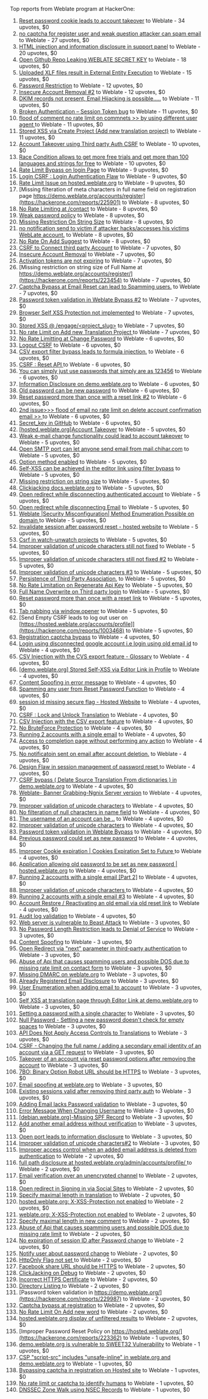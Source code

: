 Top reports from Weblate program at HackerOne:

1. [Reset password cookie leads to account takeover](https://hackerone.com/reports/1004536) to Weblate - 34 upvotes, $0
2. [no captcha for register user and weak question attacker can spam email](https://hackerone.com/reports/236398) to Weblate - 27 upvotes, $0
3. [HTML injection and information disclosure in support panel](https://hackerone.com/reports/634312) to Weblate - 20 upvotes, $0
4. [Open Github Repo Leaking WEBLATE SECRET KEY](https://hackerone.com/reports/942146) to Weblate - 18 upvotes, $0
5. [Uploaded XLF files result in External Entity Execution](https://hackerone.com/reports/232614) to Weblate - 15 upvotes, $0
6. [Password Restriction](https://hackerone.com/reports/229920) to Weblate - 12 upvotes, $0
7. [Insecure Account Removal #2](https://hackerone.com/reports/229532) to Weblate - 12 upvotes, $0
8. [DKIM records not present, Email Hijacking is possible.....](https://hackerone.com/reports/253926) to Weblate - 11 upvotes, $0
9. [Broken Authentication – Session Token bug](https://hackerone.com/reports/400826) to Weblate - 11 upvotes, $0
10. [flood of comment no rate  limit on commnets \>\>  by using different user agent ](https://hackerone.com/reports/404035) to Weblate - 11 upvotes, $0
11. [Stored XSS via Create Project (Add new translation project)](https://hackerone.com/reports/610219) to Weblate - 11 upvotes, $0
12. [Account Takeover using Third party Auth CSRF](https://hackerone.com/reports/225653) to Weblate - 10 upvotes, $0
13. [Race Condition allows to get more free trials and get more than 100 languages and strings for free](https://hackerone.com/reports/1087188) to Weblate - 10 upvotes, $0
14. [Rate Limit Bypass on login Page](https://hackerone.com/reports/224460) to Weblate - 9 upvotes, $0
15. [Login CSRF : Login Authentication Flaw](https://hackerone.com/reports/229528) to Weblate - 9 upvotes, $0
16. [Rate Limit Issue on hosted.weblate.org](https://hackerone.com/reports/229825) to Weblate - 9 upvotes, $0
17. [Missing filteration of meta characters in full name field on registration page https://demo.weblate.org/accounts/register](https://hackerone.com/reports/225901) to Weblate - 8 upvotes, $0
18. [No Rate Limiting at /contact](https://hackerone.com/reports/229511) to Weblate - 8 upvotes, $0
19. [Weak password policy](https://hackerone.com/reports/224572) to Weblate - 8 upvotes, $0
20. [Missing Restriction On String Size](https://hackerone.com/reports/257376) to Weblate - 8 upvotes, $0
21. [no notification send to victim if attacker hacks/accesses his victims WebLate account.](https://hackerone.com/reports/282772) to Weblate - 8 upvotes, $0
22. [No Rate On Add Suggest](https://hackerone.com/reports/481654) to Weblate - 8 upvotes, $0
23. [CSRF to Connect third party Account](https://hackerone.com/reports/225100) to Weblate - 7 upvotes, $0
24. [Insecure Account Removal](https://hackerone.com/reports/223355) to Weblate - 7 upvotes, $0
25. [Activation tokens are not expiring](https://hackerone.com/reports/223339) to Weblate - 7 upvotes, $0
26. [Missing restriction on string size of Full Name at https://demo.weblate.org/accounts/register/](https://hackerone.com/reports/223454) to Weblate - 7 upvotes, $0
27. [Captcha Bypass at Email Reset can lead to Spamming users.](https://hackerone.com/reports/229541) to Weblate - 7 upvotes, $0
28. [Password token validation in Weblate Bypass #2](https://hackerone.com/reports/244287) to Weblate - 7 upvotes, $0
29. [Browser Self XSS Protection not implemented](https://hackerone.com/reports/400781) to Weblate - 7 upvotes, $0
30. [Stored XSS @ /engage/\<project_slug\>](https://hackerone.com/reports/472391) to Weblate - 7 upvotes, $0
31. [No rate Limit on Add new Translation Project ](https://hackerone.com/reports/1238749) to Weblate - 7 upvotes, $0
32. [No Rate Limitting at Change Password](https://hackerone.com/reports/223694) to Weblate - 6 upvotes, $0
33. [Logout CSRF](https://hackerone.com/reports/223329) to Weblate - 6 upvotes, $0
34. [CSV export filter bypass leads to formula injection.](https://hackerone.com/reports/223999) to Weblate - 6 upvotes, $0
35. [CSRF : Reset API ](https://hackerone.com/reports/223333) to Weblate - 6 upvotes, $0
36. [You can simply just use passwords that simply are as 123456](https://hackerone.com/reports/223374) to Weblate - 6 upvotes, $0
37. [Information Disclosure on demo.weblate.org](https://hackerone.com/reports/229620) to Weblate - 6 upvotes, $0
38. [Old password can be new password](https://hackerone.com/reports/229577) to Weblate - 6 upvotes, $0
39. [Reset password more than once with a reset link #2](https://hackerone.com/reports/245450) to Weblate - 6 upvotes, $0
40. [2nd issue\>\>\> flood of email  no rate limit on delete account confirmation email \>\> ](https://hackerone.com/reports/404713) to Weblate - 6 upvotes, $0
41. [Secret_key in GitHub](https://hackerone.com/reports/926093) to Weblate - 6 upvotes, $0
42. [[hosted.weblate.org]Account Takeover](https://hackerone.com/reports/223637) to Weblate - 5 upvotes, $0
43. [Weak e-mail change functionality could lead to account takeover](https://hackerone.com/reports/223461) to Weblate - 5 upvotes, $0
44. [Open SMTP port can let anyone send email from mail.chihar.com](https://hackerone.com/reports/223435) to Weblate - 5 upvotes, $0
45. [Option method enabled](https://hackerone.com/reports/230194) to Weblate - 5 upvotes, $0
46. [Self-XSS can be achieved in the editor link using filter bypass](https://hackerone.com/reports/229735) to Weblate - 5 upvotes, $0
47. [Missing restriction on string size](https://hackerone.com/reports/229796) to Weblate - 5 upvotes, $0
48. [Clickjacking docs.weblate.org](https://hackerone.com/reports/223391) to Weblate - 5 upvotes, $0
49. [Open redirect while disconnecting authenticated account](https://hackerone.com/reports/224317) to Weblate - 5 upvotes, $0
50. [Open redirect while disconnecting Email](https://hackerone.com/reports/238117) to Weblate - 5 upvotes, $0
51. [Weblate |Security Misconfiguration| Method Enumeration Possible on domain ](https://hackerone.com/reports/230648) to Weblate - 5 upvotes, $0
52. [Invalidate session after password reset - hosted website](https://hackerone.com/reports/224362) to Weblate - 5 upvotes, $0
53. [Csrf in watch-unwatch projects](https://hackerone.com/reports/229405) to Weblate - 5 upvotes, $0
54. [Improper validation of unicode characters still not fixed](https://hackerone.com/reports/241596) to Weblate - 5 upvotes, $0
55. [Improper validation of unicode characters still not fixed #2](https://hackerone.com/reports/243611) to Weblate - 5 upvotes, $0
56. [Improper validation of unicode characters #3](https://hackerone.com/reports/243635) to Weblate - 5 upvotes, $0
57. [Persistence of Third Party Association.](https://hackerone.com/reports/241623) to Weblate - 5 upvotes, $0
58. [No Rate Limitation on Regenerate Api Key](https://hackerone.com/reports/243619) to Weblate - 5 upvotes, $0
59. [Full Name Overwrite on Third party login](https://hackerone.com/reports/241598) to Weblate - 5 upvotes, $0
60. [Reset password more than once with a reset link](https://hackerone.com/reports/243594) to Weblate - 5 upvotes, $0
61. [Tab nabbing via window.opener](https://hackerone.com/reports/403891) to Weblate - 5 upvotes, $0
62. [Send Empty CSRF leads to log out user on [https://hosted.weblate.org/accounts/profile]](https://hackerone.com/reports/1003468) to Weblate - 5 upvotes, $0
63. [Registration captcha bypass](https://hackerone.com/reports/223324) to Weblate - 4 upvotes, $0
64. [Login using disconnected google account i.e login using old email id](https://hackerone.com/reports/223427) to Weblate - 4 upvotes, $0
65. [CSV Injection with the CVS export feature - Glossary](https://hackerone.com/reports/224291) to Weblate - 4 upvotes, $0
66. [[demo.weblate.org] Stored Self-XSS via Editor Link in Profile](https://hackerone.com/reports/223331) to Weblate - 4 upvotes, $0
67. [Content Spoofing in error message](https://hackerone.com/reports/223456) to Weblate - 4 upvotes, $0
68. [Spamming any user from Reset Password Function](https://hackerone.com/reports/223525) to Weblate - 4 upvotes, $0
69. [session id missing secure flag - Hosted Website](https://hackerone.com/reports/224379) to Weblate - 4 upvotes, $0
70. [CSRF : Lock and Unlock Translation](https://hackerone.com/reports/223345) to Weblate - 4 upvotes, $0
71. [CSV Injection with the CSV export feature](https://hackerone.com/reports/223344) to Weblate - 4 upvotes, $0
72. [No BruteForce Protection](https://hackerone.com/reports/223337) to Weblate - 4 upvotes, $0
73. [Running 2 accounts with a single email](https://hackerone.com/reports/224072) to Weblate - 4 upvotes, $0
74. [Access to completion page without performing any action](https://hackerone.com/reports/223846) to Weblate - 4 upvotes, $0
75. [No notificatoin sent on email after account deletion.](https://hackerone.com/reports/229909) to Weblate - 4 upvotes, $0
76. [Design Flaw in session management of password reset ](https://hackerone.com/reports/229417) to Weblate - 4 upvotes, $0
77. [CSRF bypass ( Delate Source Translation From dictionaries ) in demo.weblate.org](https://hackerone.com/reports/230863) to Weblate - 4 upvotes, $0
78. [Weblate- Banner Grabbing-Ngnix Server version](https://hackerone.com/reports/230633) to Weblate - 4 upvotes, $0
79. [Improper validation of unicode characters](https://hackerone.com/reports/229483) to Weblate - 4 upvotes, $0
80. [No filteration of null characters in name field](https://hackerone.com/reports/242945) to Weblate - 4 upvotes, $0
81. [The username of an account can be ..](https://hackerone.com/reports/243609) to Weblate - 4 upvotes, $0
82. [Improper validation of unicode characters](https://hackerone.com/reports/242171) to Weblate - 4 upvotes, $0
83. [Password token validation in Weblate Bypass](https://hackerone.com/reports/243842) to Weblate - 4 upvotes, $0
84. [Previous password could set as new password](https://hackerone.com/reports/243616) to Weblate - 4 upvotes, $0
85. [Improper Cookie expiration | Cookies Expiration Set to Future ](https://hackerone.com/reports/232306) to Weblate - 4 upvotes, $0
86. [ Application allowing old password to be set as new password | hosted.weblate.org](https://hackerone.com/reports/264934) to Weblate - 4 upvotes, $0
87. [Running 2 accounts with a single email [Part 2]](https://hackerone.com/reports/241608) to Weblate - 4 upvotes, $0
88. [Improper validation of unicode characters ](https://hackerone.com/reports/278718) to Weblate - 4 upvotes, $0
89. [Running 2 accounts with a single email #3](https://hackerone.com/reports/245304) to Weblate - 4 upvotes, $0
90. [ Account Restore / Reactivating an old email via old reset link](https://hackerone.com/reports/275303) to Weblate - 4 upvotes, $0
91. [Audit log validation](https://hackerone.com/reports/296632) to Weblate - 4 upvotes, $0
92. [Web server is vulnerable to Beast Attack](https://hackerone.com/reports/223350) to Weblate - 3 upvotes, $0
93. [No Password Length Restriction leads to Denial of Service](https://hackerone.com/reports/223854) to Weblate - 3 upvotes, $0
94. [Content Spoofing](https://hackerone.com/reports/223630) to Weblate - 3 upvotes, $0
95. [Open Redirect via "next" parameter in third-party authentication](https://hackerone.com/reports/223326) to Weblate - 3 upvotes, $0
96. [Abuse of Api that causes spamming users and possible DOS due to missing rate limit on contact form](https://hackerone.com/reports/223542) to Weblate - 3 upvotes, $0
97. [Missing DMARC on weblate.org](https://hackerone.com/reports/223545) to Weblate - 3 upvotes, $0
98. [Already Registered Email Disclosure](https://hackerone.com/reports/223343) to Weblate - 3 upvotes, $0
99. [User Enumeration when adding email to account](https://hackerone.com/reports/223531) to Weblate - 3 upvotes, $0
100. [Self XSS at translation page through Editor Link at demo.weblate.org](https://hackerone.com/reports/223692) to Weblate - 3 upvotes, $0
101. [Setting a password with a single character](https://hackerone.com/reports/223851) to Weblate - 3 upvotes, $0
102. [Null Password - Setting a new password doesn't check for empty spaces](https://hackerone.com/reports/223618) to Weblate - 3 upvotes, $0
103. [API Does Not Apply Access Controls to Translations](https://hackerone.com/reports/232994) to Weblate - 3 upvotes, $0
104. [CSRF - Changing the full name / adding a secondary email identity of an account via a GET request](https://hackerone.com/reports/223367) to Weblate - 3 upvotes, $0
105. [Takeover of an account via reset password options after removing the account](https://hackerone.com/reports/230076) to Weblate - 3 upvotes, $0
106. [7BO: Binary Option Robot URL should be HTTPS](https://hackerone.com/reports/225722) to Weblate - 3 upvotes, $0
107. [Email spoofing at weblate.org](https://hackerone.com/reports/224186) to Weblate - 3 upvotes, $0
108. [Existing sessions valid after removing third party auth](https://hackerone.com/reports/223475) to Weblate - 3 upvotes, $0
109. [Adding Email lacks Password validation](https://hackerone.com/reports/229869) to Weblate - 3 upvotes, $0
110. [Error Message When Changing Username](https://hackerone.com/reports/243664) to Weblate - 3 upvotes, $0
111. [[debian.weblate.org]-Missing SPF Record](https://hackerone.com/reports/245518) to Weblate - 3 upvotes, $0
112. [Add another email address without verification](https://hackerone.com/reports/265987) to Weblate - 3 upvotes, $0
113. [Open port leads to information disclosure](https://hackerone.com/reports/223421) to Weblate - 3 upvotes, $0
114. [Improper validation of unicode characters#2](https://hackerone.com/reports/279945) to Weblate - 3 upvotes, $0
115. [Improper access control when an added email address is deleted from authentication](https://hackerone.com/reports/223434) to Weblate - 2 upvotes, $0
116. [full path disclosure at hosted.weblate.org/admin/accounts/profile/ ](https://hackerone.com/reports/225495) to Weblate - 2 upvotes, $0
117. [Email verification over an unencrypted channel](https://hackerone.com/reports/224287) to Weblate - 2 upvotes, $0
118. [Open redirect in Signing in via Social Sites](https://hackerone.com/reports/223718) to Weblate - 2 upvotes, $0
119. [Specify maximal length in translation](https://hackerone.com/reports/224015) to Weblate - 2 upvotes, $0
120. [hosted.weblate.org: X-XSS-Protection not enabled](https://hackerone.com/reports/223396) to Weblate - 2 upvotes, $0
121. [weblate.org: X-XSS-Protection not enabled](https://hackerone.com/reports/223723) to Weblate - 2 upvotes, $0
122. [Specify maximal length in new comment](https://hackerone.com/reports/223931) to Weblate - 2 upvotes, $0
123. [Abuse of Api that causes spamming users and possible DOS due to missing rate limit](https://hackerone.com/reports/223557) to Weblate - 2 upvotes, $0
124. [No expiration of session ID after Password change](https://hackerone.com/reports/223327) to Weblate - 2 upvotes, $0
125. [Notify user about password change](https://hackerone.com/reports/223609) to Weblate - 2 upvotes, $0
126. [HttpOnly Flag not set ](https://hackerone.com/reports/224006) to Weblate - 2 upvotes, $0
127. [Facebook share URL should be HTTPS](https://hackerone.com/reports/225769) to Weblate - 2 upvotes, $0
128. [ClickJacking on Debug](https://hackerone.com/reports/225555) to Weblate - 2 upvotes, $0
129. [Incorrect HTTPS Certificate](https://hackerone.com/reports/225540) to Weblate - 2 upvotes, $0
130. [Directory Listing ](https://hackerone.com/reports/223384) to Weblate - 2 upvotes, $0
131. [Password token validation in https://demo.weblate.org/](https://hackerone.com/reports/229987) to Weblate - 2 upvotes, $0
132. [Captcha bypass at registration](https://hackerone.com/reports/229584) to Weblate - 2 upvotes, $0
133. [No Rate Limit  On Add new word](https://hackerone.com/reports/479021) to Weblate - 2 upvotes, $0
134. [hosted.weblate.org display of unfiltered results](https://hackerone.com/reports/1454552) to Weblate - 2 upvotes, $0
135. [Improper Password Reset Policy on https://hosted.weblate.org/](https://hackerone.com/reports/223362) to Weblate - 1 upvotes, $0
136. [demo.weblate.org is vulnerable to SWEET32 Vulnerability](https://hackerone.com/reports/223653) to Weblate - 1 upvotes, $0
137. [CSP "script-src" includes "unsafe-inline" in weblate.org and demo.weblate.org](https://hackerone.com/reports/231062) to Weblate - 1 upvotes, $0
138. [Bypassing captcha in registration on Hosted site](https://hackerone.com/reports/224342) to Weblate - 1 upvotes, $0
139. [No rate limit or captcha to identify humans](https://hackerone.com/reports/257384) to Weblate - 1 upvotes, $0
140. [DNSSEC Zone Walk using NSEC Records](https://hackerone.com/reports/228471) to Weblate - 1 upvotes, $0
